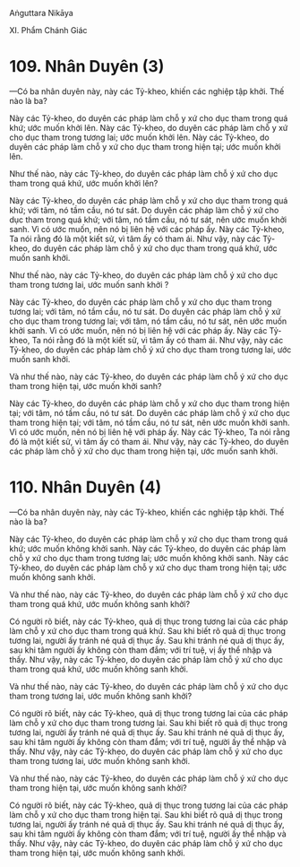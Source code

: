Aṅguttara Nikāya

XI. Phẩm Chánh Giác

# 109. Nhân Duyên (3)

—Có ba nhân duyên này, này các Tỷ-kheo, khiến các nghiệp tập khởi. Thế nào là ba?

Này các Tỷ-kheo, do duyên các pháp làm chỗ y xứ cho dục tham trong quá khứ; ước muốn khởi lên. Này các Tỷ-kheo, do duyên các pháp làm chỗ y xứ cho dục tham trong tương lai; ước muốn khởi lên. Này các Tỷ-kheo, do duyên các pháp làm chỗ y xứ cho dục tham trong hiện tại; ước muốn khởi lên.

Như thế nào, này các Tỷ-kheo, do duyên các pháp làm chỗ ý xứ cho dục tham trong quá khứ, ước muốn khởi lên?

Này các Tỷ-kheo, do duyên các pháp làm chỗ y xứ cho dục tham trong quá khứ; với tâm, nó tầm cầu, nó tư sát. Do duyên các pháp làm chỗ ý xứ cho dục tham trong quá khứ; với tâm, nó tầm cầu, nó tư sát, nên ước muốn khởi sanh. Vì có ước muốn, nên nó bị liên hệ với các pháp ấy. Này các Tỷ-kheo, Ta nói rằng đó là một kiết sử, vì tâm ấy có tham ái. Như vậy, này các Tỷ-kheo, do duyên các pháp làm chỗ ý xứ cho dục tham trong quá khứ, ước muốn sanh khởi.

Như thế nào, này các Tỷ-kheo, do duyên các pháp làm chỗ ý xứ cho dục tham trong tương lai, ước muốn sanh khởi ?

Này các Tỷ-kheo, do duyên các pháp làm chỗ y xứ cho dục tham trong tương lai; với tâm, nó tầm cầu, nó tư sát. Do duyên các pháp làm chỗ ý xứ cho dục tham trong tương lai; với tâm, nó tầm cầu, nó tư sát, nên ước muốn khởi sanh. Vì có ước muốn, nên nó bị liên hệ với các pháp ấy. Này các Tỷ-kheo, Ta nói rằng đó là một kiết sử, vì tâm ấy có tham ái. Như vậy, này các Tỷ-kheo, do duyên các pháp làm chỗ ý xứ cho dục tham trong tương lai, ước muốn sanh khởi.

Và như thế nào, này các Tỷ-kheo, do duyên các pháp làm chỗ ý xứ cho dục tham trong hiện tại, ước muốn khởi sanh?

Này các Tỷ-kheo, do duyên các pháp làm chỗ y xứ cho dục tham trong hiện tại; với tâm, nó tầm cầu, nó tư sát. Do duyên các pháp làm chỗ ý xứ cho dục tham trong hiện tại; với tâm, nó tầm cầu, nó tư sát, nên ước muốn khởi sanh. Vì có ước muốn, nên nó bị liên hệ với pháp ấy. Này các Tỷ-kheo, Ta nói rằng đó là một kiết sử, vì tâm ấy có tham ái. Như vậy, này các Tỷ-kheo, do duyên các pháp làm chỗ ý xứ cho dục tham trong hiện tại, ước muốn sanh khởi.

# 110. Nhân Duyên (4)

—Có ba nhân duyên này, này các Tỷ-kheo, khiến các nghiệp tập khởi. Thế nào là ba?

Này các Tỷ-kheo, do duyên các pháp làm chỗ y xứ cho dục tham trong quá khứ; ước muốn không khởi sanh. Này các Tỷ-kheo, do duyên các pháp làm chỗ y xứ cho dục tham trong tương lai; ước muốn không khởi sanh. Này các Tỷ-kheo, do duyên các pháp làm chỗ y xứ cho dục tham trong hiện tại; ước muốn không sanh khởi.

Và như thế nào, này các Tỷ-kheo, do duyên các pháp làm chỗ ý xứ cho dục tham trong quá khứ, ước muốn không sanh khởi?

Có người rõ biết, này các Tỷ-kheo, quả dị thục trong tương lai của các pháp làm chỗ y xứ cho dục tham trong quá khứ. Sau khi biết rõ quả dị thục trong tương lai, người ấy tránh né quả dị thục ấy. Sau khi tránh né quả dị thục ấy, sau khi tâm người ấy không còn tham đắm; với trí tuệ, vị ấy thể nhập và thấy. Như vậy, này các Tỷ-kheo, do duyên các pháp làm chỗ ý xứ cho dục tham trong quá khứ, ước muốn không sanh khởi.

Và như thế nào, này các Tỷ-kheo, do duyên các pháp làm chỗ ý xứ cho dục tham trong tương lai, ước muốn không sanh khởi?

Có người rõ biết, này các Tỷ-kheo, quả dị thục trong tương lai của các pháp làm chỗ y xứ cho dục tham trong tương lai. Sau khi biết rõ quả dị thục trong tương lai, người ấy tránh né quả dị thục ấy. Sau khi tránh né quả dị thục ấy, sau khi tâm người ấy không còn tham đắm; với trí tuệ, người ấy thể nhập và thấy. Như vậy, này các Tỷ-kheo, do duyên các pháp làm chỗ ý xứ cho dục tham trong tương lai, ước muốn không sanh khởi.

Và như thế nào, này các Tỷ-kheo, do duyên các pháp làm chỗ ý xứ cho dục tham trong hiện tại, ước muốn không sanh khởi?

Có người rõ biết, này các Tỷ-kheo, quả dị thục trong tương lai của các pháp làm chỗ y xứ cho dục tham trong hiện tại. Sau khi biết rõ quả dị thục trong tương lai, người ấy tránh né quả dị thục ấy. Sau khi tránh né quả dị thục ấy, sau khi tâm người ấy không còn tham đắm; với trí tuệ, người ấy thể nhập và thấy. Như vậy, này các Tỷ-kheo, do duyên các pháp làm chỗ ý xứ cho dục tham trong hiện tại, ước muốn không sanh khởi.

